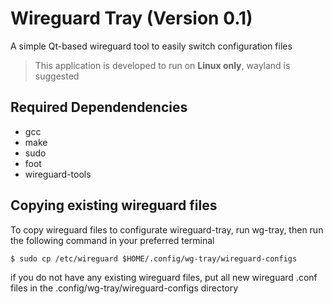 # Wireguard Tray (Version 0.1)
A simple Qt-based wireguard tool to easily switch configuration files

> This application is developed to run on **Linux only**, wayland is suggested

## Required Dependendencies
- gcc
- make
- sudo
- foot
- wireguard-tools

## Copying existing wireguard files
To copy wireguard files to configurate wireguard-tray, run wg-tray, then run the following command in your preferred terminal

```$ sudo cp /etc/wireguard $HOME/.config/wg-tray/wireguard-configs```

if you do not have any existing wireguard files, put all new wireguard .conf files in the .config/wg-tray/wireguard-configs directory


